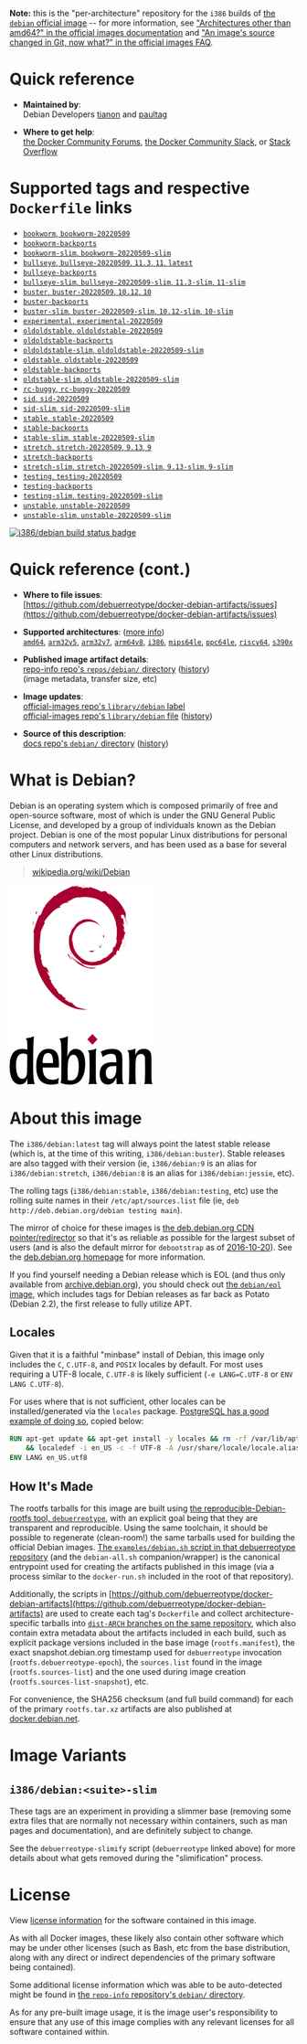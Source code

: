 <!--

********************************************************************************

WARNING:

    DO NOT EDIT "debian/README.md"

    IT IS AUTO-GENERATED

    (from the other files in "debian/" combined with a set of templates)

********************************************************************************

-->

**Note:** this is the "per-architecture" repository for the `i386` builds of [the `debian` official image](https://hub.docker.com/_/debian) -- for more information, see ["Architectures other than amd64?" in the official images documentation](https://github.com/docker-library/official-images#architectures-other-than-amd64) and ["An image's source changed in Git, now what?" in the official images FAQ](https://github.com/docker-library/faq#an-images-source-changed-in-git-now-what).

# Quick reference

-	**Maintained by**:  
	Debian Developers [tianon](https://qa.debian.org/developer.php?login=tianon) and [paultag](https://qa.debian.org/developer.php?login=paultag)

-	**Where to get help**:  
	[the Docker Community Forums](https://forums.docker.com/), [the Docker Community Slack](https://dockr.ly/slack), or [Stack Overflow](https://stackoverflow.com/search?tab=newest&q=docker)

# Supported tags and respective `Dockerfile` links

-	[`bookworm`, `bookworm-20220509`](https://github.com/debuerreotype/docker-debian-artifacts/blob/96d13baa7dd3dc073d3a17589fca39a18c4d8188/bookworm/Dockerfile)
-	[`bookworm-backports`](https://github.com/debuerreotype/docker-debian-artifacts/blob/96d13baa7dd3dc073d3a17589fca39a18c4d8188/bookworm/backports/Dockerfile)
-	[`bookworm-slim`, `bookworm-20220509-slim`](https://github.com/debuerreotype/docker-debian-artifacts/blob/96d13baa7dd3dc073d3a17589fca39a18c4d8188/bookworm/slim/Dockerfile)
-	[`bullseye`, `bullseye-20220509`, `11.3`, `11`, `latest`](https://github.com/debuerreotype/docker-debian-artifacts/blob/96d13baa7dd3dc073d3a17589fca39a18c4d8188/bullseye/Dockerfile)
-	[`bullseye-backports`](https://github.com/debuerreotype/docker-debian-artifacts/blob/96d13baa7dd3dc073d3a17589fca39a18c4d8188/bullseye/backports/Dockerfile)
-	[`bullseye-slim`, `bullseye-20220509-slim`, `11.3-slim`, `11-slim`](https://github.com/debuerreotype/docker-debian-artifacts/blob/96d13baa7dd3dc073d3a17589fca39a18c4d8188/bullseye/slim/Dockerfile)
-	[`buster`, `buster-20220509`, `10.12`, `10`](https://github.com/debuerreotype/docker-debian-artifacts/blob/96d13baa7dd3dc073d3a17589fca39a18c4d8188/buster/Dockerfile)
-	[`buster-backports`](https://github.com/debuerreotype/docker-debian-artifacts/blob/96d13baa7dd3dc073d3a17589fca39a18c4d8188/buster/backports/Dockerfile)
-	[`buster-slim`, `buster-20220509-slim`, `10.12-slim`, `10-slim`](https://github.com/debuerreotype/docker-debian-artifacts/blob/96d13baa7dd3dc073d3a17589fca39a18c4d8188/buster/slim/Dockerfile)
-	[`experimental`, `experimental-20220509`](https://github.com/debuerreotype/docker-debian-artifacts/blob/96d13baa7dd3dc073d3a17589fca39a18c4d8188/experimental/Dockerfile)
-	[`oldoldstable`, `oldoldstable-20220509`](https://github.com/debuerreotype/docker-debian-artifacts/blob/96d13baa7dd3dc073d3a17589fca39a18c4d8188/oldoldstable/Dockerfile)
-	[`oldoldstable-backports`](https://github.com/debuerreotype/docker-debian-artifacts/blob/96d13baa7dd3dc073d3a17589fca39a18c4d8188/oldoldstable/backports/Dockerfile)
-	[`oldoldstable-slim`, `oldoldstable-20220509-slim`](https://github.com/debuerreotype/docker-debian-artifacts/blob/96d13baa7dd3dc073d3a17589fca39a18c4d8188/oldoldstable/slim/Dockerfile)
-	[`oldstable`, `oldstable-20220509`](https://github.com/debuerreotype/docker-debian-artifacts/blob/96d13baa7dd3dc073d3a17589fca39a18c4d8188/oldstable/Dockerfile)
-	[`oldstable-backports`](https://github.com/debuerreotype/docker-debian-artifacts/blob/96d13baa7dd3dc073d3a17589fca39a18c4d8188/oldstable/backports/Dockerfile)
-	[`oldstable-slim`, `oldstable-20220509-slim`](https://github.com/debuerreotype/docker-debian-artifacts/blob/96d13baa7dd3dc073d3a17589fca39a18c4d8188/oldstable/slim/Dockerfile)
-	[`rc-buggy`, `rc-buggy-20220509`](https://github.com/debuerreotype/docker-debian-artifacts/blob/96d13baa7dd3dc073d3a17589fca39a18c4d8188/rc-buggy/Dockerfile)
-	[`sid`, `sid-20220509`](https://github.com/debuerreotype/docker-debian-artifacts/blob/96d13baa7dd3dc073d3a17589fca39a18c4d8188/sid/Dockerfile)
-	[`sid-slim`, `sid-20220509-slim`](https://github.com/debuerreotype/docker-debian-artifacts/blob/96d13baa7dd3dc073d3a17589fca39a18c4d8188/sid/slim/Dockerfile)
-	[`stable`, `stable-20220509`](https://github.com/debuerreotype/docker-debian-artifacts/blob/96d13baa7dd3dc073d3a17589fca39a18c4d8188/stable/Dockerfile)
-	[`stable-backports`](https://github.com/debuerreotype/docker-debian-artifacts/blob/96d13baa7dd3dc073d3a17589fca39a18c4d8188/stable/backports/Dockerfile)
-	[`stable-slim`, `stable-20220509-slim`](https://github.com/debuerreotype/docker-debian-artifacts/blob/96d13baa7dd3dc073d3a17589fca39a18c4d8188/stable/slim/Dockerfile)
-	[`stretch`, `stretch-20220509`, `9.13`, `9`](https://github.com/debuerreotype/docker-debian-artifacts/blob/96d13baa7dd3dc073d3a17589fca39a18c4d8188/stretch/Dockerfile)
-	[`stretch-backports`](https://github.com/debuerreotype/docker-debian-artifacts/blob/96d13baa7dd3dc073d3a17589fca39a18c4d8188/stretch/backports/Dockerfile)
-	[`stretch-slim`, `stretch-20220509-slim`, `9.13-slim`, `9-slim`](https://github.com/debuerreotype/docker-debian-artifacts/blob/96d13baa7dd3dc073d3a17589fca39a18c4d8188/stretch/slim/Dockerfile)
-	[`testing`, `testing-20220509`](https://github.com/debuerreotype/docker-debian-artifacts/blob/96d13baa7dd3dc073d3a17589fca39a18c4d8188/testing/Dockerfile)
-	[`testing-backports`](https://github.com/debuerreotype/docker-debian-artifacts/blob/96d13baa7dd3dc073d3a17589fca39a18c4d8188/testing/backports/Dockerfile)
-	[`testing-slim`, `testing-20220509-slim`](https://github.com/debuerreotype/docker-debian-artifacts/blob/96d13baa7dd3dc073d3a17589fca39a18c4d8188/testing/slim/Dockerfile)
-	[`unstable`, `unstable-20220509`](https://github.com/debuerreotype/docker-debian-artifacts/blob/96d13baa7dd3dc073d3a17589fca39a18c4d8188/unstable/Dockerfile)
-	[`unstable-slim`, `unstable-20220509-slim`](https://github.com/debuerreotype/docker-debian-artifacts/blob/96d13baa7dd3dc073d3a17589fca39a18c4d8188/unstable/slim/Dockerfile)

[![i386/debian build status badge](https://img.shields.io/jenkins/s/https/doi-janky.infosiftr.net/job/multiarch/job/i386/job/debian.svg?label=i386/debian%20%20build%20job)](https://doi-janky.infosiftr.net/job/multiarch/job/i386/job/debian/)

# Quick reference (cont.)

-	**Where to file issues**:  
	[https://github.com/debuerreotype/docker-debian-artifacts/issues](https://github.com/debuerreotype/docker-debian-artifacts/issues)

-	**Supported architectures**: ([more info](https://github.com/docker-library/official-images#architectures-other-than-amd64))  
	[`amd64`](https://hub.docker.com/r/amd64/debian/), [`arm32v5`](https://hub.docker.com/r/arm32v5/debian/), [`arm32v7`](https://hub.docker.com/r/arm32v7/debian/), [`arm64v8`](https://hub.docker.com/r/arm64v8/debian/), [`i386`](https://hub.docker.com/r/i386/debian/), [`mips64le`](https://hub.docker.com/r/mips64le/debian/), [`ppc64le`](https://hub.docker.com/r/ppc64le/debian/), [`riscv64`](https://hub.docker.com/r/riscv64/debian/), [`s390x`](https://hub.docker.com/r/s390x/debian/)

-	**Published image artifact details**:  
	[repo-info repo's `repos/debian/` directory](https://github.com/docker-library/repo-info/blob/master/repos/debian) ([history](https://github.com/docker-library/repo-info/commits/master/repos/debian))  
	(image metadata, transfer size, etc)

-	**Image updates**:  
	[official-images repo's `library/debian` label](https://github.com/docker-library/official-images/issues?q=label%3Alibrary%2Fdebian)  
	[official-images repo's `library/debian` file](https://github.com/docker-library/official-images/blob/master/library/debian) ([history](https://github.com/docker-library/official-images/commits/master/library/debian))

-	**Source of this description**:  
	[docs repo's `debian/` directory](https://github.com/docker-library/docs/tree/master/debian) ([history](https://github.com/docker-library/docs/commits/master/debian))

# What is Debian?

Debian is an operating system which is composed primarily of free and open-source software, most of which is under the GNU General Public License, and developed by a group of individuals known as the Debian project. Debian is one of the most popular Linux distributions for personal computers and network servers, and has been used as a base for several other Linux distributions.

> [wikipedia.org/wiki/Debian](https://en.wikipedia.org/wiki/Debian)

![logo](https://raw.githubusercontent.com/docker-library/docs/b449be7df57e9ed9086bb5821bfb5d6cdc5d67a4/debian/logo.png)

# About this image

The `i386/debian:latest` tag will always point the latest stable release (which is, at the time of this writing, `i386/debian:buster`). Stable releases are also tagged with their version (ie, `i386/debian:9` is an alias for `i386/debian:stretch`, `i386/debian:8` is an alias for `i386/debian:jessie`, etc).

The rolling tags (`i386/debian:stable`, `i386/debian:testing`, etc) use the rolling suite names in their `/etc/apt/sources.list` file (ie, `deb http://deb.debian.org/debian testing main`).

The mirror of choice for these images is [the deb.debian.org CDN pointer/redirector](https://deb.debian.org) so that it's as reliable as possible for the largest subset of users (and is also the default mirror for `debootstrap` as of [2016-10-20](https://anonscm.debian.org/cgit/d-i/debootstrap.git/commit/?id=9e8bc60ad1ccf3a25ce7890526b70059f3e770de)). See the [deb.debian.org homepage](https://deb.debian.org) for more information.

If you find yourself needing a Debian release which is EOL (and thus only available from [archive.debian.org](http://archive.debian.org)), you should check out [the `debian/eol` image](https://hub.docker.com/r/debian/eol/), which includes tags for Debian releases as far back as Potato (Debian 2.2), the first release to fully utilize APT.

## Locales

Given that it is a faithful "minbase" install of Debian, this image only includes the `C`, `C.UTF-8`, and `POSIX` locales by default. For most uses requiring a UTF-8 locale, `C.UTF-8` is likely sufficient (`-e LANG=C.UTF-8` or `ENV LANG C.UTF-8`).

For uses where that is not sufficient, other locales can be installed/generated via the `locales` package. [PostgreSQL has a good example of doing so](https://github.com/docker-library/postgres/blob/69bc540ecfffecce72d49fa7e4a46680350037f9/9.6/Dockerfile#L21-L24), copied below:

```dockerfile
RUN apt-get update && apt-get install -y locales && rm -rf /var/lib/apt/lists/* \
	&& localedef -i en_US -c -f UTF-8 -A /usr/share/locale/locale.alias en_US.UTF-8
ENV LANG en_US.utf8
```

## How It's Made

The rootfs tarballs for this image are built using [the reproducible-Debian-rootfs tool, `debuerreotype`](https://github.com/debuerreotype/debuerreotype), with an explicit goal being that they are transparent and reproducible. Using the same toolchain, it should be possible to regenerate (clean-room!) the same tarballs used for building the official Debian images. [The `examples/debian.sh` script in that debuerreotype repository](https://github.com/debuerreotype/debuerreotype/blob/master/examples/debian.sh) (and the `debian-all.sh` companion/wrapper) is the canonical entrypoint used for creating the artifacts published in this image (via a process similar to the `docker-run.sh` included in the root of that repository).

Additionally, the scripts in [https://github.com/debuerreotype/docker-debian-artifacts](https://github.com/debuerreotype/docker-debian-artifacts) are used to create each tag's `Dockerfile` and collect architecture-specific tarballs into [`dist-ARCH` branches on the same repository](https://github.com/debuerreotype/docker-debian-artifacts/branches), which also contain extra metadata about the artifacts included in each build, such as explicit package versions included in the base image (`rootfs.manifest`), the exact snapshot.debian.org timestamp used for `debuerreotype` invocation (`rootfs.debuerreotype-epoch`), the `sources.list` found in the image (`rootfs.sources-list`) and the one used during image creation (`rootfs.sources-list-snapshot`), etc.

For convenience, the SHA256 checksum (and full build command) for each of the primary `rootfs.tar.xz` artifacts are also published at [docker.debian.net](https://docker.debian.net/).

# Image Variants

## `i386/debian:<suite>-slim`

These tags are an experiment in providing a slimmer base (removing some extra files that are normally not necessary within containers, such as man pages and documentation), and are definitely subject to change.

See the `debuerreotype-slimify` script (`debuerreotype` linked above) for more details about what gets removed during the "slimification" process.

# License

View [license information](https://www.debian.org/social_contract#guidelines) for the software contained in this image.

As with all Docker images, these likely also contain other software which may be under other licenses (such as Bash, etc from the base distribution, along with any direct or indirect dependencies of the primary software being contained).

Some additional license information which was able to be auto-detected might be found in [the `repo-info` repository's `debian/` directory](https://github.com/docker-library/repo-info/tree/master/repos/debian).

As for any pre-built image usage, it is the image user's responsibility to ensure that any use of this image complies with any relevant licenses for all software contained within.
